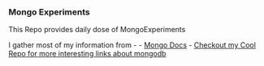 ### Mongo Experiments

This Repo provides daily dose of MongoExperiments

I gather most of my information from -
    - [Mongo Docs](https://docs.mongodb.com/)
    - [Checkout my Cool Repo for more interesting links about mongodb](https://github.com/Madhu5A3/VIL/tree/master/MongoDB)